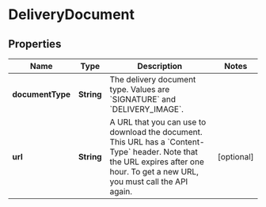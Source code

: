 
# DeliveryDocument

## Properties
Name | Type | Description | Notes
------------ | ------------- | ------------- | -------------
**documentType** | **String** | The delivery document type. Values are &#x60;SIGNATURE&#x60; and &#x60;DELIVERY_IMAGE&#x60;. | 
**url** | **String** | A URL that you can use to download the document. This URL has a &#x60;Content-Type&#x60; header. Note that the URL expires after one hour. To get a new URL, you must call the API again. |  [optional]



